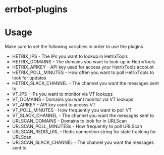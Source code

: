 # errbot-plugins

# Usage
Make sure to set the following variables in order to use the plugins
* HETRIX_IPS - The IPs you want to lookup in HetrixTools
* HETRIX_DOMAINS - The domains you want to look-up in HetrixTools
* HETRIX_APIKEY - API key used for access your HetrixTools account
* HETRIX_POLL_MINUTES - How often you want to poll HetrixTools to look for updates
* HETRIX_SLACK_CHANNEL - The channel you want the messages sent to
* VT_IPS - IPs you want to monitor via VT lookups
* VT_DOMAINS - Domains you want monitor via VT lookups
* VT_APIKEY - API key used to access VT
* VT_POLL_MINUTES - How frequently you want to poll VT
* VT_SLACK_CHANNEL - The channel you want the messages sent to
* URLSCAN_DOMAINS - Domains to look for in URLScan
* URLSCAN_POLL_MINUTESs - How frequently to poll URLScan
* URLSCAN_REDIS_URL - Redis connection string for state tracking for URLScan
* URLSCAN_SLACK_CHANNEL - The channel you want the messages sent to
